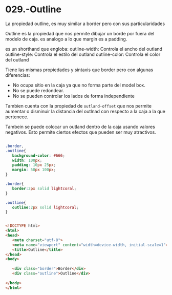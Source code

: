 029.-Outline
===

La propiedad outline, es muy similar a border pero con sus particularidades

Outline es la propiedad que nos permite dibujar un borde por fuera del modelo de caja. es analogo a lo que margin es a padding.

es un shorthand que engloba:
outline-width: Controla el ancho del outland
outline-style: Controla el estilo del outland
outline-color: Controla el color del outland

Tiene las mismas propiedades y sintaxis que border pero con algunas diferencias:

* No ocupa sitio en la caja ya que no forma parte del model box.
* No se puede redondear.
* No se pueden controlar los lados de forma independiente


Tambien cuenta con la propiedad de `outland-offset` que nos permite aumentar o disminuir la distancia del outlnad con respecto a la caja a la que pertenece.

Tambein se puede colocar un outland dentro de la caja usando valores negativos. Esto permite ciertos efectos que pueden ser muy atractivos.

```css

.border,
.outline{
   background-color: #666;
   width: 100px;
   padding: 10px 25px;
   margin: 50px 100px;
}

.border{
   border:2px solid lightcoral;
}

.outline{
   outline:2px solid lightcoral;
}

```

```html

<!DOCTYPE html>
<html>
<head>
   <meta charset="utf-8">
   <meta name="viewport" content="width=device-width, initial-scale=1">
   <title>Outline</title>
</head>
<body>
   
   <div class="border">Border</div>
   <div class="outline">Outline</div>
   
</body>
</html>
```